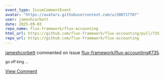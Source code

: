 ```yaml
---
event_type: IssueCommentEvent
avatar: "https://avatars.githubusercontent.com/u/20071770?"
user: jameshcorbett
date: 2025-09-03
repo_name: flux-framework/flux-accounting
html_url: https://github.com/flux-framework/flux-accounting/pull/735
repo_url: https://github.com/flux-framework/flux-accounting
---
```


<a href='https://github.com/jameshcorbett' target='_blank'>jameshcorbett</a> commented on issue <a href='https://github.com/flux-framework/flux-accounting/pull/735' target='_blank'>flux-framework/flux-accounting#735</a>.

<small>go off king...</small>

<a href='https://github.com/flux-framework/flux-accounting/pull/735' target='_blank'>View Comment</a>